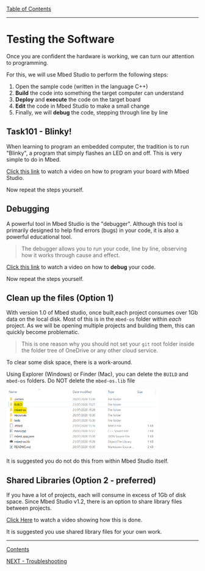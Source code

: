 [Table of Contents](README.md) 

---

# Testing the Software
Once you are confident the hardware is working, we can turn our attention to programming.

For this, we will use Mbed Studio to perform the following steps:

1. Open the sample code (written in the language C++)
1. **Build** the code into something the target computer can understand
1. **Deploy** and **execute** the code on the target board
1. **Edit** the code in Mbed Studio to make a small change
1. Finally, we will **debug** the code, stepping through line by line

## Task101 - Blinky!
When learning to program an embedded computer, the tradition is to run "Blinky", a program that simply flashes an LED on and off. This is very simple to do in Mbed.

[Click this link](https://plymouth.cloud.panopto.eu/Panopto/Pages/Viewer.aspx?id=1cdd2263-5644-4322-841d-abfe0101c82a) to watch a video on how to program your board with Mbed Studio.

Now repeat the steps yourself.

## Debugging
A powerful tool in Mbed Studio is the "debugger". Although this tool is primarily designed to help find errors (bugs) in your code, it is also a powerful educational tool.

> The debugger allows you to run your code, line by line, observing how it works through cause and effect. 

[Click this link](https://plymouth.cloud.panopto.eu/Panopto/Pages/Viewer.aspx?id=e151c5c8-980d-42d6-ab32-abfe010d3a67) to watch a video on how to **debug** your code.

Now repeat the steps yourself.

## Clean up the files (Option 1)
With version 1.0 of Mbed studio, once built,each project consumes over 1Gb data on the local disk. Most of this is in the `mbed-os` folder within _each_ project. As we will be opening multiple projects and building them, this can quickly become problematic.

> This is one reason why you should not set your `git` root folder inside the folder tree of OneDrive or any other cloud service.

To clear some disk space, there is a work-around.

Using Explorer (Windows) or Finder (Mac), you can delete the `BUILD` and `mbed-os` folders. Do NOT delete the `mbed-os.lib` file

<img src="../img/delete-BUILD.png" width="400">

It is suggested you do not do this from within Mbed Studio itself.

## Shared Libraries (Option 2 - preferred)
If you have a lot of projects, each will consume in excess of 1Gb of disk space. Since Mbed Studio v1.2, there is an option to share library files between projects.

[Click Here](https://plymouth.cloud.panopto.eu/Panopto/Pages/Viewer.aspx?id=328ab29c-8301-4423-b905-ac33010f1f2a) to watch a video showing how this is done.

It is suggested you use shared library files for your own work.

---

[Contents](README.md) 

[NEXT - Troubleshooting](troubleshooting.md)
